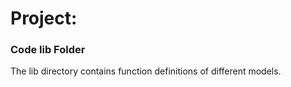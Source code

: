 # Project: 
### Code lib Folder

The lib directory contains function definitions of different models.

